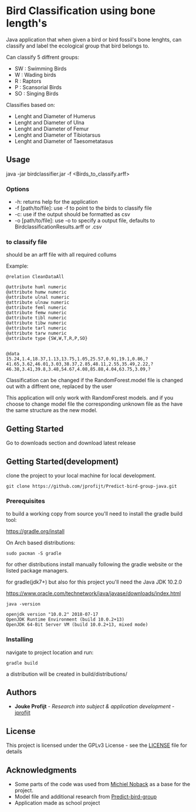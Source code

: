 # Bird Classification using bone length's

Java application that when given a bird or bird fossil's 
bone lenghts, can classify and label the ecological group that bird belongs to.

Can classify 5 diffrent groups:
* SW    :   Swimming Birds
* W     :   Wading birds
* R     :   Raptors
* P     :   Scansorial Birds
* SO    :   Singing Birds

Classifies based on:
* Lenght and Diameter of Humerus
* Lenght and Diameter of Ulna
* Lenght and Diameter of Femur
* Lenght and Diameter of Tibiotarsus
* Lenght and Diameter of Taesometatasus

## Usage
java -jar birdclassifier.jar -f <Birds_to_classify.arff>

### Options
* -h: returns help for the application
* -f [path/to/file]: use -f to point to the birds to classify file
* -c: use if the output should be formatted as csv
* -o [path/to/file]: use -o to specify a output file, defaults to BirdclassificationResults.arff or .csv

### to classify file
should be an arff file
with all required collums

Example:
```
@relation CleanDataAll

@attribute huml numeric
@attribute humw numeric
@attribute ulnal numeric
@attribute ulnaw numeric
@attribute feml numeric
@attribute femw numeric
@attribute tibl numeric
@attribute tibw numeric
@attribute tarl numeric
@attribute tarw numeric
@attribute type {SW,W,T,R,P,SO}


@data
15.24,1.4,18.37,1.13,13.75,1.05,25.57,0.91,19.1,0.86,?
41.65,3.62,46.01,3.03,38.37,2.85,48.11,2.55,35.49,2.22,?
46.38,3.41,39.8,3.48,54.67,4.08,85.88,4.04,63.75,3.09,?
```

Classification can be changed if the RandomForest.model file is changed out with a diffrent one, replaced by the user

This application will only work with RandomForest models. and if you choose to change model file the corresponding unknown file as the have the same structure as the new model.

## Getting Started

Go to downloads section and download latest release


## Getting Started(development)
clone the project to your local machine for local development.
```
git clone https://github.com/jprofijt/Predict-bird-group-java.git
```
### Prerequisites

to build a working copy from source you'll need to install the gradle build tool:

https://gradle.org/install

On Arch based distributions:

```
sudo pacman -S gradle
```

for other distributions install manually following the gradle website or the listed package managers.

for gradle(jdk7+) but also for this project you'll need the Java JDK 10.2.0

https://www.oracle.com/technetwork/java/javase/downloads/index.html

```
java -version

openjdk version "10.0.2" 2018-07-17
OpenJDK Runtime Environment (build 10.0.2+13)
OpenJDK 64-Bit Server VM (build 10.0.2+13, mixed mode)

```

### Installing

navigate to project location and run:

```
gradle build
```
a distribution will be created in build/distributions/


## Authors

* **Jouke Profijt** - *Research into subject & application development* - [jprofijt](https://github.com/jprofijt)

## License

This project is licensed under the GPLv3 License - see the [LICENSE](LICENSE) file for details

## Acknowledgments

* Some parts of the code was used from [Michiel Noback](https://github.com/MichielNoback) as a base for the project.
* Model file and additional research from [Predict-bird-group](https://github.com/jprofijt/Predict-bird-group)
* Application made as school project
